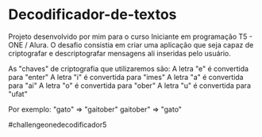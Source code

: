 # Decodificador-de-textos
  Projeto desenvolvido por mim para o curso Iniciante em programação T5 - ONE / Alura.
  O desafio consistia em criar uma aplicação que seja capaz de criptografar e descriptografar mensagens ali inseridas pelo usuário. 

  As "chaves" de criptografia que utilizaremos são:
  A letra "e" é convertida para "enter"
  A letra "i" é convertida para "imes"
  A letra "a" é convertida para "ai"
  A letra "o" é convertida para "ober"
  A letra "u" é convertida para "ufat"

  Por exemplo:
  "gato" => "gaitober"
  gaitober" => "gato"

 #challengeonedecodificador5
